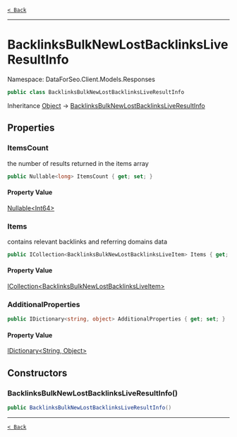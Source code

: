 [`< Back`](./)

---

# BacklinksBulkNewLostBacklinksLiveResultInfo

Namespace: DataForSeo.Client.Models.Responses

```csharp
public class BacklinksBulkNewLostBacklinksLiveResultInfo
```

Inheritance [Object](https://docs.microsoft.com/en-us/dotnet/api/system.object) → [BacklinksBulkNewLostBacklinksLiveResultInfo](./dataforseo.client.models.responses.backlinksbulknewlostbacklinksliveresultinfo)

## Properties

### **ItemsCount**

the number of results returned in the items array

```csharp
public Nullable<long> ItemsCount { get; set; }
```

#### Property Value

[Nullable&lt;Int64&gt;](https://docs.microsoft.com/en-us/dotnet/api/system.nullable-1)<br>

### **Items**

contains relevant backlinks and referring domains data

```csharp
public ICollection<BacklinksBulkNewLostBacklinksLiveItem> Items { get; set; }
```

#### Property Value

[ICollection&lt;BacklinksBulkNewLostBacklinksLiveItem&gt;](./dataforseo.client.models.backlinksbulknewlostbacklinksliveitem)<br>

### **AdditionalProperties**

```csharp
public IDictionary<string, object> AdditionalProperties { get; set; }
```

#### Property Value

[IDictionary&lt;String, Object&gt;](https://docs.microsoft.com/en-us/dotnet/api/system.collections.generic.idictionary-2)<br>

## Constructors

### **BacklinksBulkNewLostBacklinksLiveResultInfo()**

```csharp
public BacklinksBulkNewLostBacklinksLiveResultInfo()
```

---

[`< Back`](./)
